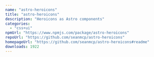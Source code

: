 ```yaml
---
name: "astro-heroicons"
title: "astro-heroicons"
description: "Heroicons as Astro components"
categories:
  - "css+ui"
npmUrl: "https://www.npmjs.com/package/astro-heroicons"
repoUrl: "https://github.com/seanmcp/astro-heroicons"
homepageUrl: "https://github.com/seanmcp/astro-heroicons#readme"
downloads: 1922
---
```

